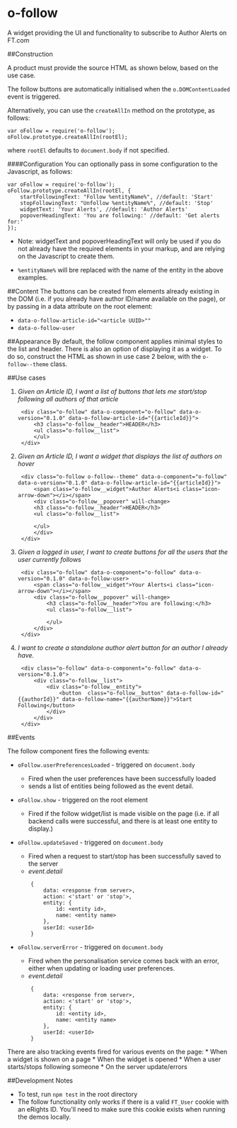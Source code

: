 o-follow
========

A widget providing the UI and functionality to subscribe to Author Alerts on FT.com

##Construction

A product must provide the source HTML as shown below, based on the use case. 

The follow buttons are automatically initialised when the `o.DOMContentLoaded` event is triggered.

Alternatively, you can use the `createAllIn` method on the prototype, as follows:

	var oFollow = require('o-follow');
	oFollow.prototype.createAllIn(rootEl);

where `rootEl` defaults to `document.body` if not specified.

####Configuration
You can optionally pass in some configuration to the Javascript, as follows:

	var oFollow = require('o-follow');
	oFollow.prototype.createAllIn(rootEl, {
		startFollowingText: "Follow %entityName%", //default: 'Start'
		stopFollowingText: "Unfollow %entityName%", //default: 'Stop'
		widgetText: 'Your Alerts', //default: 'Author Alerts'
		popoverHeadingText: 'You are following:' //default: 'Get alerts for:'
	});

* Note: widgetText and popoverHeadingText will only be used if you do not already have the required elements in your markup, and are relying on the Javascript to create them.

* `%entityName%` will bre replaced with the name of the entity in the above examples.



##Content
The buttons can be created from elements already existing in the DOM (i.e. if you already have author ID/name available on the page), or by passing in a data attribute on the root element:

* `data-o-follow-article-id="<article UUID>""`
* `data-o-follow-user`

##Appearance
By default, the follow component applies minimal styles to the list and header. There is also an option of displaying it as a widget. To do so, construct the HTML as shown in use case 2 below, with the `o-follow--theme` class.


##Use cases

1. *Given an Article ID, I want a list of buttons that lets me start/stop following all authors of that article*

		<div class="o-follow" data-o-component="o-follow" data-o-version="0.1.0" data-o-follow-article-id="{{articleId}}">
			<h3 class="o-follow__header">HEADER</h3>
			<ul class="o-follow__list">
			</ul>
		</div>
		
2. *Given an Article ID, I want a widget that displays the list of authors on hover*

		<div class="o-follow o-follow--theme" data-o-component="o-follow" data-o-version="0.1.0" data-o-follow-article-id="{{articleId}}">
			<span class="o-follow__widget">Author Alerts<i class="icon-arrow-down"></i></span>
			<div class="o-follow__popover" will-change>
			<h3 class="o-follow__header">HEADER</h3>
			<ul class="o-follow__list">

			</ul>
			</div>
		</div>

3. *Given a logged in user, I want to create buttons for all the users that the user currently follows*

		<div class="o-follow" data-o-component="o-follow" data-o-version="0.1.0" data-o-follow-user>
			<span class="o-follow__widget">Your Alerts<i class="icon-arrow-down"></i></span>
			<div class="o-follow__popover" will-change>
				<h3 class="o-follow__header">You are following:</h3>
				<ul class="o-follow__list">

				</ul>
			</div>
		</div>

4. *I want to create a standalone author alert button for an author I already have.*


		<div class="o-follow" data-o-component="o-follow" data-o-version="0.1.0">
			<div class="o-follow__list">
				<div class="o-follow__entity">
					<button  class="o-follow__button" data-o-follow-id="{{authorId}}" data-o-follow-name="{{authorName}}">Start Following</button> 
				</div>
			</div>
		</div>


##Events

The follow component fires the following events:

* `oFollow.userPreferencesLoaded` - triggered on `document.body`
	* Fired when the user preferences have been successfully loaded
	* sends a list of entities being followed as the event detail.

* `oFollow.show` - triggered on the root element
	* Fired if the follow widget/list is made visible on the page (i.e. if all backend calls 
		were successful, and there is at least one entity to display.)

* `oFollow.updateSaved` - triggered on `document.body`
	* Fired when a request to start/stop has been successfully saved to the server
	* _event.detail_ 
	
	```
		{
			data: <response from server>,
			action: <'start' or 'stop'>,
			entity: {
				id: <entity id>,
				name: <entity name>
			},
			userId: <userId>
	 	}
	 ```
	 

* `oFollow.serverError` - triggered on `document.body`
	* Fired when the personalisation service comes back with an error, either when updating or loading user preferences.
	* _event.detail_ 
	
	```
		{
			data: <response from server>,
			action: <'start' or 'stop'>,
			entity: {
				id: <entity id>,
				name: <entity name>
			},
			userId: <userId>
	 	}
	 ```

There are also tracking events fired for various events on the page:
	* When a widget is shown on a page
	* When the widget is opened
	* When a user starts/stops following someone
	* On the server update/errors

##Development Notes

* To test, run `npm test` in the root directory
* The follow functionality only works if there is a valid `FT_User` cookie with an eRights ID. You'll need to make sure this cookie exists when running the demos locally.
	 	 